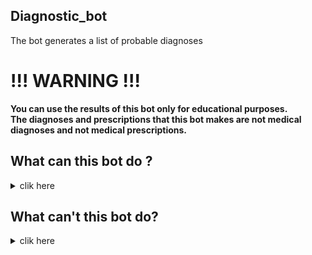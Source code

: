 ## Diagnostic_bot
The bot generates a list of probable diagnoses
# !!! WARNING !!!
**You can use the results of this bot only for educational purposes.**   
**The diagnoses and prescriptions that this bot makes are not medical diagnoses and not medical prescriptions.**
## What can this bot do ?
<details>   
 <summary>clik here </summary>  
 - This bot can predict probable diseases based on symptoms.<br />
 - This bot can also show a description of the disease and prescriptions.  <br />
</details>   

## What can't this bot do?  

<details>    
 <summary>clik here </summary>  
 - The bot has only 40 diagnoses. The bot cannot make a diagnosis that is not in its data. <br />  
 - The bot uses a toy database and cannot save user data yet. <br />
 - Also, while the bot can only communicate in English. <br />
</details> 
